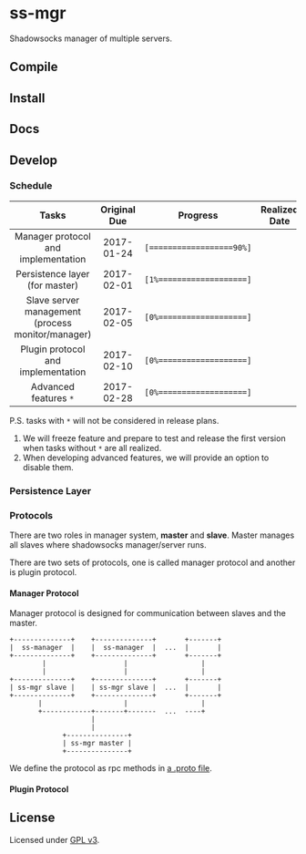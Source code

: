 # ss-mgr

Shadowsocks manager of multiple servers.

## Compile

## Install

## Docs

## Develop

### Schedule

Tasks | Original Due | Progress | Realized Date
:-: | :-: | :-: | :-:
Manager protocol and implementation | 2017-01-24 | `[==================90%]` | 
Persistence layer (for master) | 2017-02-01 | `[1%===================]` |
Slave server management (process monitor/manager) | 2017-02-05 | `[0%===================]` |
Plugin protocol and implementation | 2017-02-10 | `[0%===================]` |
Advanced features `*` | 2017-02-28 | `[0%===================]` |

P.S. tasks with `*` will not be considered in release plans.

1. We will freeze feature and prepare to test and release the first version when tasks without `*` are all realized.
2. When developing advanced features, we will provide an option to disable them.

### Persistence Layer

### Protocols

There are two roles in manager system, **master** and **slave**. Master manages all slaves where shadowsocks manager/server runs.

There are two sets of protocols, one is called manager protocol and another is plugin protocol. 

#### Manager Protocol

Manager protocol is designed for communication between slaves and the master.

```
+--------------+    +--------------+       +-------+
|  ss-manager  |    |  ss-manager  |  ...  |       |
+--------------+    +--------------+       +-------+
        |                   |                  |
        |                   |                  |
+--------------+    +--------------+       +-------+
| ss-mgr slave |    | ss-mgr slave |  ...  |       |
+--------------+    +--------------+       +-------+
       |                    |                  |
       +------------+-------+-------  ...  ----+
                    |
                    |
             +---------------+
             | ss-mgr master |
             +---------------+
```

We define the protocol as rpc methods in [a .proto file](manager/protocol/shadowsocks_manager.proto).

#### Plugin Protocol

## License

Licensed under [GPL v3](LICENSE).



